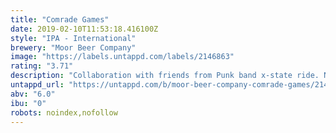 ```yaml
---
title: "Comrade Games"
date: 2019-02-10T11:53:18.416100Z
style: "IPA - International"
brewery: "Moor Beer Company"
image: "https://labels.untappd.com/labels/2146863"
rating: "3.71"
description: "Collaboration with friends from Punk band x-state ride. No poser ipa"
untappd_url: "https://untappd.com/b/moor-beer-company-comrade-games/2146863"
abv: "6.0"
ibu: "0"
robots: noindex,nofollow
---
```

